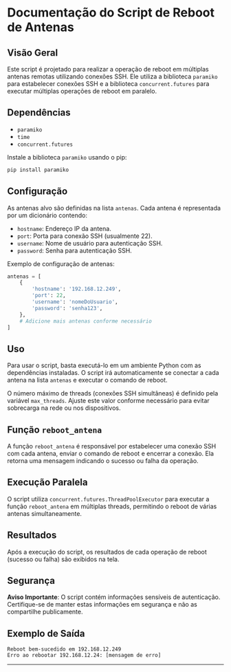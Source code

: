 
# Documentação do Script de Reboot de Antenas

## Visão Geral
Este script é projetado para realizar a operação de reboot em múltiplas antenas remotas utilizando conexões SSH. Ele utiliza a biblioteca `paramiko` para estabelecer conexões SSH e a biblioteca `concurrent.futures` para executar múltiplas operações de reboot em paralelo.

## Dependências
- `paramiko`
- `time`
- `concurrent.futures`

Instale a biblioteca `paramiko` usando o pip:

```bash
pip install paramiko
```

## Configuração
As antenas alvo são definidas na lista `antenas`. Cada antena é representada por um dicionário contendo:
- `hostname`: Endereço IP da antena.
- `port`: Porta para conexão SSH (usualmente 22).
- `username`: Nome de usuário para autenticação SSH.
- `password`: Senha para autenticação SSH.

Exemplo de configuração de antenas:
```python
antenas = [
    {
        'hostname': '192.168.12.249',
        'port': 22,
        'username': 'nomeDoUsuario',
        'password': 'senha123',
    },
    # Adicione mais antenas conforme necessário
]
```

## Uso
Para usar o script, basta executá-lo em um ambiente Python com as dependências instaladas. O script irá automaticamente se conectar a cada antena na lista `antenas` e executar o comando de reboot.

O número máximo de threads (conexões SSH simultâneas) é definido pela variável `max_threads`. Ajuste este valor conforme necessário para evitar sobrecarga na rede ou nos dispositivos.

## Função `reboot_antena`
A função `reboot_antena` é responsável por estabelecer uma conexão SSH com cada antena, enviar o comando de reboot e encerrar a conexão. Ela retorna uma mensagem indicando o sucesso ou falha da operação.

## Execução Paralela
O script utiliza `concurrent.futures.ThreadPoolExecutor` para executar a função `reboot_antena` em múltiplas threads, permitindo o reboot de várias antenas simultaneamente.

## Resultados
Após a execução do script, os resultados de cada operação de reboot (sucesso ou falha) são exibidos na tela.

## Segurança
**Aviso Importante**: O script contém informações sensíveis de autenticação. Certifique-se de manter estas informações em segurança e não as compartilhe publicamente.

## Exemplo de Saída
```
Reboot bem-sucedido em 192.168.12.249
Erro ao rebootar 192.168.12.24: [mensagem de erro]
```

---

